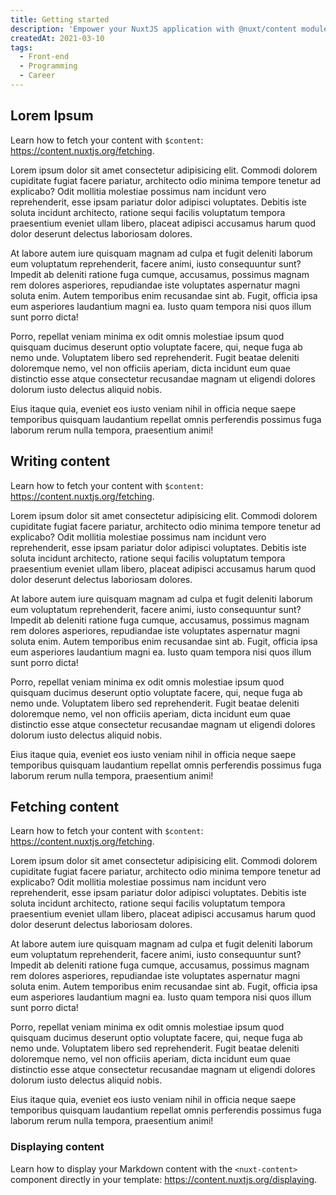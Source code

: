 ```yaml
---
title: Getting started
description: 'Empower your NuxtJS application with @nuxt/content module: write in a content/ directory and fetch your Markdown, JSON, YAML and CSV files through a MongoDB like API, acting as a Git-based Headless CMS.'
createdAt: 2021-03-10
tags:
  - Front-end
  - Programming
  - Career
---
```


## Lorem Ipsum

Learn how to fetch your content with `$content`: https://content.nuxtjs.org/fetching.

Lorem ipsum dolor sit amet consectetur adipisicing elit. Commodi dolorem cupiditate fugiat facere pariatur, architecto odio minima tempore tenetur ad explicabo? Odit mollitia molestiae possimus nam incidunt vero reprehenderit, esse ipsam pariatur dolor adipisci voluptates. Debitis iste soluta incidunt architecto, ratione sequi facilis voluptatum tempora praesentium eveniet ullam libero, placeat adipisci accusamus harum quod dolor deserunt delectus laboriosam dolores.

At labore autem iure quisquam magnam ad culpa et fugit deleniti laborum eum voluptatum reprehenderit, facere animi, iusto consequuntur sunt? Impedit ab deleniti ratione fuga cumque, accusamus, possimus magnam rem dolores asperiores, repudiandae iste voluptates aspernatur magni soluta enim. Autem temporibus enim recusandae sint ab. Fugit, officia ipsa eum asperiores laudantium magni ea. Iusto quam tempora nisi quos illum sunt porro dicta!

Porro, repellat veniam minima ex odit omnis molestiae ipsum quod quisquam ducimus deserunt optio voluptate facere, qui, neque fuga ab nemo unde. Voluptatem libero sed reprehenderit. Fugit beatae deleniti doloremque nemo, vel non officiis aperiam, dicta incidunt eum quae distinctio esse atque consectetur recusandae magnam ut eligendi dolores dolorum iusto delectus aliquid nobis.

Eius itaque quia, eveniet eos iusto veniam nihil in officia neque saepe temporibus quisquam laudantium repellat omnis perferendis possimus fuga laborum rerum nulla tempora, praesentium animi!

## Writing content

Learn how to fetch your content with `$content`: https://content.nuxtjs.org/fetching.

Lorem ipsum dolor sit amet consectetur adipisicing elit. Commodi dolorem cupiditate fugiat facere pariatur, architecto odio minima tempore tenetur ad explicabo? Odit mollitia molestiae possimus nam incidunt vero reprehenderit, esse ipsam pariatur dolor adipisci voluptates. Debitis iste soluta incidunt architecto, ratione sequi facilis voluptatum tempora praesentium eveniet ullam libero, placeat adipisci accusamus harum quod dolor deserunt delectus laboriosam dolores.

At labore autem iure quisquam magnam ad culpa et fugit deleniti laborum eum voluptatum reprehenderit, facere animi, iusto consequuntur sunt? Impedit ab deleniti ratione fuga cumque, accusamus, possimus magnam rem dolores asperiores, repudiandae iste voluptates aspernatur magni soluta enim. Autem temporibus enim recusandae sint ab. Fugit, officia ipsa eum asperiores laudantium magni ea. Iusto quam tempora nisi quos illum sunt porro dicta!

Porro, repellat veniam minima ex odit omnis molestiae ipsum quod quisquam ducimus deserunt optio voluptate facere, qui, neque fuga ab nemo unde. Voluptatem libero sed reprehenderit. Fugit beatae deleniti doloremque nemo, vel non officiis aperiam, dicta incidunt eum quae distinctio esse atque consectetur recusandae magnam ut eligendi dolores dolorum iusto delectus aliquid nobis.

Eius itaque quia, eveniet eos iusto veniam nihil in officia neque saepe temporibus quisquam laudantium repellat omnis perferendis possimus fuga laborum rerum nulla tempora, praesentium animi!

## Fetching content

Learn how to fetch your content with `$content`: https://content.nuxtjs.org/fetching.

Lorem ipsum dolor sit amet consectetur adipisicing elit. Commodi dolorem cupiditate fugiat facere pariatur, architecto odio minima tempore tenetur ad explicabo? Odit mollitia molestiae possimus nam incidunt vero reprehenderit, esse ipsam pariatur dolor adipisci voluptates. Debitis iste soluta incidunt architecto, ratione sequi facilis voluptatum tempora praesentium eveniet ullam libero, placeat adipisci accusamus harum quod dolor deserunt delectus laboriosam dolores.

At labore autem iure quisquam magnam ad culpa et fugit deleniti laborum eum voluptatum reprehenderit, facere animi, iusto consequuntur sunt? Impedit ab deleniti ratione fuga cumque, accusamus, possimus magnam rem dolores asperiores, repudiandae iste voluptates aspernatur magni soluta enim. Autem temporibus enim recusandae sint ab. Fugit, officia ipsa eum asperiores laudantium magni ea. Iusto quam tempora nisi quos illum sunt porro dicta!

Porro, repellat veniam minima ex odit omnis molestiae ipsum quod quisquam ducimus deserunt optio voluptate facere, qui, neque fuga ab nemo unde. Voluptatem libero sed reprehenderit. Fugit beatae deleniti doloremque nemo, vel non officiis aperiam, dicta incidunt eum quae distinctio esse atque consectetur recusandae magnam ut eligendi dolores dolorum iusto delectus aliquid nobis.

Eius itaque quia, eveniet eos iusto veniam nihil in officia neque saepe temporibus quisquam laudantium repellat omnis perferendis possimus fuga laborum rerum nulla tempora, praesentium animi!

<info-box>
  <!-- insert into slot -->
	<template #info-text>
		Here we have important information we would love to share with you!
	</template>
</info-box>

### Displaying content

Learn how to display your Markdown content with the `<nuxt-content>` component directly in your template: https://content.nuxtjs.org/displaying.
